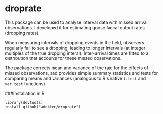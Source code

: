 # droprate
This package can be used to analyse interval data with missed arrival observations. I developed it for estimating goose faecal output rates (dropping rates).

When measuring intervals of dropping events in the field, observers regularly fail to see a dropping, leading to longer intervals (at integer multiples of the true dropping interal). Inter-arrival times are fitted to a distribution that accounts for these missed observations.

The package corrects mean and variance of the rate for the effects of missed observations, and provides simple summary statistics and tests for comparing means and variances (analogous to R's native ``t.test`` and ``var.test`` functions)

###Installation in R
```
library(devtools)
install_github("adokter/droprate")
```
